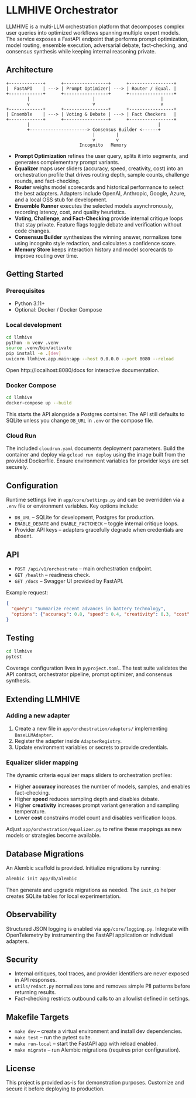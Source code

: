 # LLMHIVE Orchestrator

LLMHIVE is a multi-LLM orchestration platform that decomposes complex user queries
into optimized workflows spanning multiple expert models. The service exposes a
FastAPI endpoint that performs prompt optimization, model routing, ensemble
execution, adversarial debate, fact-checking, and consensus synthesis while
keeping internal reasoning private.

## Architecture

```
+-------------+      +-----------------+      +-----------------+
|  FastAPI    | ---> | Prompt Optimizer| ---> | Router / Equal. |
+-------------+      +-----------------+      +-----------------+
        |                        |                         |
        v                        v                         v
+-------------+      +-----------------+      +-----------------+
| Ensemble    | ---> | Voting & Debate | ---> | Fact Checkers   |
+-------------+      +-----------------+      +-----------------+
        |                                                 |
        +----------------------> Consensus Builder <------+
                                 |        |
                                 v        v
                            Incognito   Memory
```

* **Prompt Optimization** refines the user query, splits it into segments, and
  generates complementary prompt variants.
* **Equalizer** maps user sliders (accuracy, speed, creativity, cost) into an
  orchestration profile that drives routing depth, sample counts, challenge
  rounds, and fact-checking.
* **Router** weighs model scorecards and historical performance to select the
  best adapters. Adapters include OpenAI, Anthropic, Google, Azure, and a local
  OSS stub for development.
* **Ensemble Runner** executes the selected models asynchronously, recording
  latency, cost, and quality heuristics.
* **Voting, Challenge, and Fact-Checking** provide internal critique loops that
  stay private. Feature flags toggle debate and verification without code
  changes.
* **Consensus Builder** synthesizes the winning answer, normalizes tone using
  incognito style redaction, and calculates a confidence score.
* **Memory Store** keeps interaction history and model scorecards to improve
  routing over time.

## Getting Started

### Prerequisites

* Python 3.11+
* Optional: Docker / Docker Compose

### Local development

```bash
cd llmhive
python -m venv .venv
source .venv/bin/activate
pip install -e .[dev]
uvicorn llmhive.app.main:app --host 0.0.0.0 --port 8080 --reload
```

Open http://localhost:8080/docs for interactive documentation.

### Docker Compose

```bash
cd llmhive
docker-compose up --build
```

This starts the API alongside a Postgres container. The API still defaults to
SQLite unless you change `DB_URL` in `.env` or the compose file.

### Cloud Run

The included `cloudrun.yaml` documents deployment parameters. Build the container
and deploy via `gcloud run deploy` using the image built from the provided
Dockerfile. Ensure environment variables for provider keys are set securely.

## Configuration

Runtime settings live in `app/core/settings.py` and can be overridden via a
`.env` file or environment variables. Key options include:

* `DB_URL` – SQLite for development, Postgres for production.
* `ENABLE_DEBATE` and `ENABLE_FACTCHECK` – toggle internal critique loops.
* Provider API keys – adapters gracefully degrade when credentials are absent.

## API

* `POST /api/v1/orchestrate` – main orchestration endpoint.
* `GET /health` – readiness check.
* `GET /docs` – Swagger UI provided by FastAPI.

Example request:

```json
{
  "query": "Summarize recent advances in battery technology",
  "options": {"accuracy": 0.8, "speed": 0.4, "creativity": 0.3, "cost": 0.5}
}
```

## Testing

```bash
cd llmhive
pytest
```

Coverage configuration lives in `pyproject.toml`. The test suite validates the
API contract, orchestrator pipeline, prompt optimizer, and consensus synthesis.

## Extending LLMHIVE

### Adding a new adapter

1. Create a new file in `app/orchestration/adapters/` implementing
   `BaseLLMAdapter`.
2. Register the adapter inside `AdapterRegistry`.
3. Update environment variables or secrets to provide credentials.

### Equalizer slider mapping

The dynamic criteria equalizer maps sliders to orchestration profiles:

* Higher **accuracy** increases the number of models, samples, and enables
  fact-checking.
* Higher **speed** reduces sampling depth and disables debate.
* Higher **creativity** increases prompt variant generation and sampling
  temperature.
* Lower **cost** constrains model count and disables verification loops.

Adjust `app/orchestration/equalizer.py` to refine these mappings as new models or
strategies become available.

## Database Migrations

An Alembic scaffold is provided. Initialize migrations by running:

```bash
alembic init app/db/alembic
```

Then generate and upgrade migrations as needed. The `init_db` helper creates
SQLite tables for local experimentation.

## Observability

Structured JSON logging is enabled via `app/core/logging.py`. Integrate with
OpenTelemetry by instrumenting the FastAPI application or individual adapters.

## Security

* Internal critiques, tool traces, and provider identifiers are never exposed in
  API responses.
* `utils/redact.py` normalizes tone and removes simple PII patterns before
  returning results.
* Fact-checking restricts outbound calls to an allowlist defined in settings.

## Makefile Targets

* `make dev` – create a virtual environment and install dev dependencies.
* `make test` – run the pytest suite.
* `make run-local` – start the FastAPI app with reload enabled.
* `make migrate` – run Alembic migrations (requires prior configuration).

## License

This project is provided as-is for demonstration purposes. Customize and secure
it before deploying to production.
